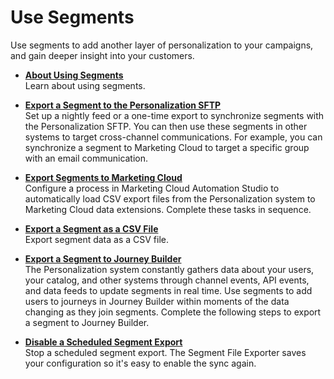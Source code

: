 

# Use Segments

Use segments to add another layer of personalization to your campaigns, and
gain deeper insight into your customers.

  * **[About Using Segments](https://help.salesforce.com/s/articleView?id=sf.mc_pers_segment_use_about.htm&language=en_US&type=5)**  
Learn about using segments.

  * **[Export a Segment to the Personalization SFTP](https://help.salesforce.com/s/articleView?id=sf.mc_pers_segment_export_sftp.htm&language=en_US&type=5)**  
Set up a nightly feed or a one-time export to synchronize segments with the
Personalization SFTP. You can then use these segments in other systems to
target cross-channel communications. For example, you can synchronize a
segment to Marketing Cloud to target a specific group with an email
communication.

  * **[Export Segments to Marketing Cloud](https://help.salesforce.com/s/articleView?id=sf.mc_pers_segment_export_marketing_cloud.htm&language=en_US&type=5)**  
Configure a process in Marketing Cloud Automation Studio to automatically load
CSV export files from the Personalization system to Marketing Cloud data
extensions. Complete these tasks in sequence.

  * **[Export a Segment as a CSV File](https://help.salesforce.com/s/articleView?id=sf.mc_pers_segment_export_csv.htm&language=en_US&type=5)**  
Export segment data as a CSV file.

  * **[Export a Segment to Journey Builder](https://help.salesforce.com/s/articleView?id=sf.mc_pers_segment_export_journey_builder.htm&language=en_US&type=5)**  
The Personalization system constantly gathers data about your users, your
catalog, and other systems through channel events, API events, and data feeds
to update segments in real time. Use segments to add users to journeys in
Journey Builder within moments of the data changing as they join segments.
Complete the following steps to export a segment to Journey Builder.

  * **[Disable a Scheduled Segment Export](https://help.salesforce.com/s/articleView?id=sf.mc_pers_segment_scheduled_export_disable.htm&language=en_US&type=5)**  
Stop a scheduled segment export. The Segment File Exporter saves your
configuration so it's easy to enable the sync again.

